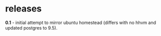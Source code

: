# releases

__0.1__ - initial attempt to mirror ubuntu homestead (differs with no hhvm and updated postgres to 9.5).